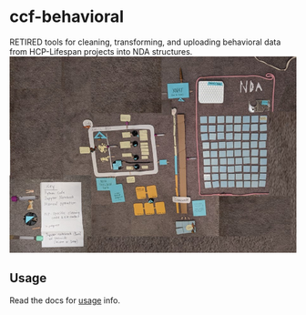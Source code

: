 # ccf-behavioral
RETIRED tools for cleaning, transforming, and uploading behavioral data from HCP-Lifespan projects into NDA structures.  
![](BehavioralDataMovementOverview.jpg)

## Usage
Read the docs for [usage](docs/usage.md) info.
